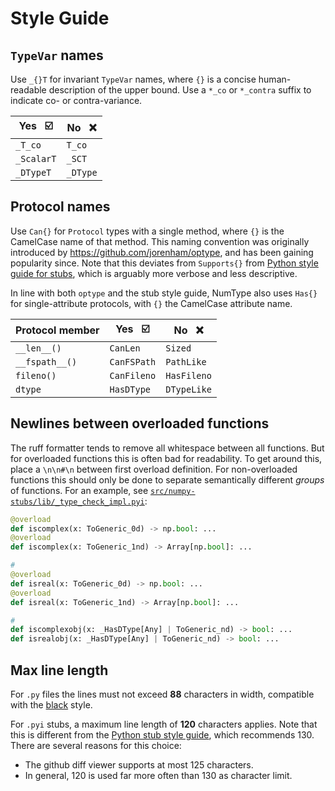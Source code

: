 # Style Guide

## `TypeVar` names

Use `_{}T` for invariant `TypeVar` names, where `{}` is a concise human-readable description of the upper bound.
Use a `*_co` or `*_contra` suffix to indicate co- or contra-variance.

| Yes &nbsp; :ballot_box_with_check: | No &nbsp; :x: |
| ---------------------------------- | ------------- |
| `_T_co`                            | `T_co`        |
| `_ScalarT`                         | `_SCT`        |
| `_DTypeT`                          | `_DType`      |

## Protocol names

Use `Can{}` for `Protocol` types with a single method, where `{}` is the CamelCase name of that method.
This naming convention was originally introduced by <https://github.com/jorenham/optype>,
and has been gaining popularity since.
Note that this deviates from `Supports{}` from [Python style guide for stubs][SPEC-STYLE],
which is arguably more verbose and less descriptive.

In line with both `optype` and the stub style guide, NumType also uses `Has{}` for single-attribute protocols,
with `{}` the CamelCase attribute name.

| Protocol member | Yes &nbsp; :ballot_box_with_check: | No &nbsp; :x: |
| --------------- | ---------------------------------- | ------------- |
| `__len__()`     | `CanLen`                           | `Sized`       |
| `__fspath__()`  | `CanFSPath`                        | `PathLike`    |
| `fileno()`      | `CanFileno`                        | `HasFileno`   |
| `dtype`         | `HasDType`                         | `DTypeLike`   |

## Newlines between overloaded functions

The ruff formatter tends to remove all whitespace between all functions. But for overloaded functions this is often bad
for readability. To get around this, place a `\n\n#\n` between first overload definition.
For non-overloaded functions this should only be done to separate semantically different *groups* of functions.
For an example, see [`src/numpy-stubs/lib/_type_check_impl.pyi`](https://github.com/numpy/numtype/blob/main/src/numpy-stubs/lib/_type_check_impl.pyi):

```pyi
@overload
def iscomplex(x: ToGeneric_0d) -> np.bool: ...
@overload
def iscomplex(x: ToGeneric_1nd) -> Array[np.bool]: ...

#
@overload
def isreal(x: ToGeneric_0d) -> np.bool: ...
@overload
def isreal(x: ToGeneric_1nd) -> Array[np.bool]: ...

#
def iscomplexobj(x: _HasDType[Any] | ToGeneric_nd) -> bool: ...
def isrealobj(x: _HasDType[Any] | ToGeneric_nd) -> bool: ...
```

## Max line length

For `.py` files the lines must not exceed **88** characters in width, compatible with the [black][BLACK] style.

For `.pyi` stubs, a maximum line length of **120** characters applies.
Note that this is different from the [Python stub style guide][SPEC-STYLE], which recommends 130.
There are several reasons for this choice:

- The github diff viewer supports at most 125 characters.
- In general, 120 is used far more often than 130 as character limit.

[SPEC-STYLE]: https://typing.python.org/en/latest/guides/writing_stubs.html
[BLACK]: https://github.com/psf/black
